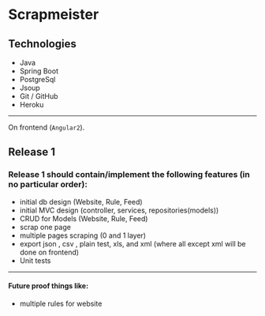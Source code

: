 # Scrapmeister
## Technologies
* Java
* Spring Boot
* PostgreSql
* Jsoup
* Git / GitHub
* Heroku 
--------------------------
On frontend (`Angular2`).
## Release 1

### Release 1 should contain/implement the following features (in no particular order):
* initial db design (Website, Rule, Feed)
* initial MVC design (controller, services, repositories(models))
* CRUD for Models (Website, Rule, Feed)
* scrap one page
* multiple pages scraping (0 and 1 layer)
* export json , csv , plain test, xls, and xml (where all except xml will be done on frontend)
* Unit tests

-------------------------------------

#### Future proof things like:
* multiple rules for website
